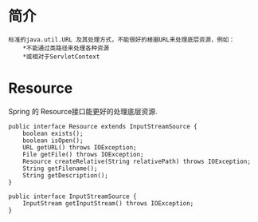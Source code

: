 # 简介
	标准的java.util.URL 及其处理方式，不能很好的根据URL来处理底层资源，例如：
		*不能通过类路径来处理各种资源
		*或相对于ServletContext 
# Resource
Spring 的 Resource接口能更好的处理底层资源.

	public interface Resource extends InputStreamSource {
		boolean exists();
		boolean isOpen();
		URL getURL() throws IOException;
		File getFile() throws IOException;
		Resource createRelative(String relativePath) throws IOException;
		String getFilename(); 
		String getDescription(); 
	}

	public interface InputStreamSource { 
		InputStream getInputStream() throws IOException; 
	}
